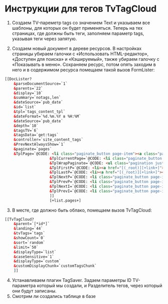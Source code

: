 # Инструкции для тегов TvTagCloud
1. Создаем TV-пареметр tags со значением Text и указываем все шаблоны, для которых он будет применяться. Теперь на тех страницах, где должны быть теги, заполняем параметр tags, указывая теги через запятую.

2. Создаем новый документ в дереве ресурсов. В настройках страницы убираем галочки с «Использовать HTML-редактор», «Доступен для поиска» и «Кэшируемый», также убираем галочку с «Показывать в меню». Сохраняем ресурс, потом опять заходим в него и в содержимом ресурса помещаем такой вызов FormLister:
```html
[[DocLister?
    &parseDocumentSource=`1`
    &parents=`22`
    &display=`10`
    &summary=`notags,len`
    &dateSource=`pub_date`
    &id=`list`
    &tpl=`tags_content_tpl`
    &dateFormat=`%d.%m.%Y в %H:%M`
    &dateSource=`pub_date`
    &depth=`10`
    &tagsTV=`6`
    &tagsData=`get:tags`
    &controller=`site_content_tags`
    &PrevNextAlwaysShow=`1`
    &paginate=`pages`
    &TplPage=`@CODE: <li class="paginate_button page-item"><a class="page-link" href="[(_root)][+link+]">[+num+]</a></li>`
                    &TplCurrentPage=`@CODE: <li class="paginate_button page-item active"><a href="[(_root)][+link+]" class="page-link">[+num+]</a></li>`
                    &TplWrapPaginate=`@CODE: <ul class="pagination justify-content-center">[+wrap+]</ul>`
                    &TplFirstP=`@CODE: <li><a href="[(_root)][+link+]"><span class="glyphicon glyphicon-chevron-left" aria-hidden="true"></span></a></li>`
                    &TplLastP=`@CODE: <li><a href="[(_root)][+link+]"><span class="glyphicon glyphicon-chevron-right" aria-hidden="true"></span></a></li>`
                    &TplNextP=`@CODE: <li class="paginate_button page-item next"><a class="page-link" href="[(_root)][+link+]"><i class="fa fa-lg fa-angle-right"></i></a></li>`
                    &TplPrevP=`@CODE: <li class="paginate_button page-item previous"><a class="page-link" href="[(_root)][+link+]"><i class="fa fa-lg fa-angle-left"></i></a></li>`
                    &TplNextI=`@CODE: <li class="paginate_button page-item next disabled"><a class="page-link" href="[(_root)][+link+]"><i class="fa fa-lg fa-angle-right"></i></a></li>`
                    &TplPrevI=`@CODE: <li class="paginate_button page-item previous disabled"><a class="page-link" href="[(_root)][+link+]"><i class="fa fa-lg fa-angle-left"></i></a></li>`
                    ]]
                    [+list.pages+]
```
3. В месте, где должно быть облако, помещаем вызов TvTagCloud:
```html
[[TvTagCloud?
    &parent=`[*id*]`
    &landing=`44`
    &tvTags=`tags`
    &showCount=`0`
    &sort=`random`
    &limit=`50`
    &displayType=`list`
    &caseSensitive=`1`
    &displayType=`custom`
    &customDisplayChunk=`customTagsChunk`
    ]]
```
4. Устанавливаем плагин TagSaver. Задаем параметры ID TV-параметра который мы создали, и Разделитель тегов, через который они будут записаны.
5. Смотрим ли создались таблице в базе
